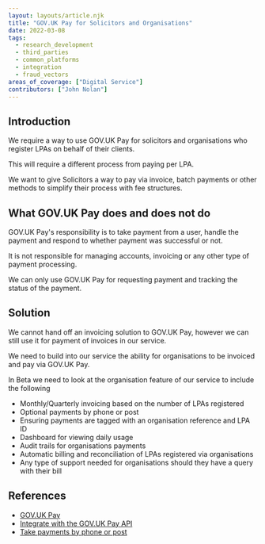```yaml
---
layout: layouts/article.njk
title: "GOV.UK Pay for Solicitors and Organisations"
date: 2022-03-08
tags: 
  - research_development
  - third_parties
  - common_platforms
  - integration
  - fraud_vectors
areas_of_coverage: ["Digital Service"]
contributors: ["John Nolan"]
---
```


## Introduction

We require a way to use GOV.UK Pay for solicitors and organisations who register LPAs on behalf of their clients.

This will require a different process from paying per LPA.

We want to give Solicitors a way to pay via invoice, batch payments or other methods to simplify their process with fee structures.

## What GOV.UK Pay does and does not do

GOV.UK Pay's responsibility is to take payment from a user, handle the payment and respond to whether payment was successful or not.

It is not responsible for managing accounts, invoicing or any other type of payment processing.

We can only use GOV.UK Pay for requesting payment and tracking the status of the payment.

## Solution

We cannot hand off an invoicing solution to GOV.UK Pay, however we can still use it for payment of invoices in our service.

We need to build into our service the ability for organisations to be invoiced and pay via GOV.UK Pay.

In Beta we need to look at the organisation feature of our service to include the following

* Monthly/Quarterly invoicing based on the number of LPAs registered
* Optional payments by phone or post
* Ensuring payments are tagged with an organisation reference and LPA ID
* Dashboard for viewing daily usage
* Audit trails for organisations payments
* Automatic billing and reconciliation of LPAs registered via organisations
* Any type of support needed for organisations should they have a query with their bill

## References

* [GOV.UK Pay](https://www.payments.service.gov.uk/)
* [Integrate with the GOV.UK Pay API](https://docs.payments.service.gov.uk/integrate_with_govuk_pay/#integrate-with-the-gov-uk-pay-api)
* [Take payments by phone or post](https://www.payments.service.gov.uk/take-payments-by-phone-or-post/)
